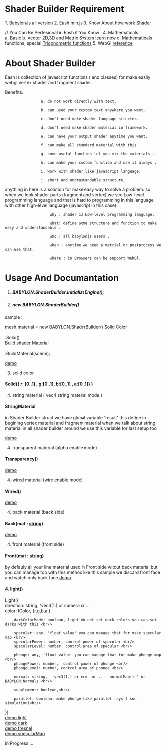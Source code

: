  <h1 >Shader Builder Requirement</h1>
  1. BabylonJs all version 
  2. Eash.min.js
  3. Know About how work Shader 
  
  // You Can Be Perfesional in Eash if You Know :</div>
  4. Mathematicals  
    a. Basic
    b. Vector 2D,3D and Matrix System <a   href="https://en.wikipedia.org/wiki/Vector_(mathematics_and_physics)">learn now</a>
    c. Mathematicals functions, special <a   href="https://en.wikipedia.org/wiki/Trigonometric_functions">Trigonometric functions</a> 
  5. WebGl <a  href="http://mew.cx/glsl_quickref.pdf">reference</a> 

  <h1 >About Shader Builder </h1> 
  
  Eash Is collection of javascript functions ( and classes) for make easily webgl vertex shader and fragment shader. 
  
      
      
  Benefits. 
  
                    a. do not work directly with text. 
                    
                    b. can used your custom text anywhere you want.
                    
                    c. don't need make shader language structer.
                    
                    d. don't need make shader material in framework.
                    
                    e. can have your output shader anytime you want.
                    
                    f. can make all standard material with this .
                    
                    g. some useful function let you mix the materials .
                    
                    h. can make your custom function and use it always .
                    
                    i. work with shader like javascript language.
                    
                    j. short and undrastandable structure.
                    
                  

 anything in here is a solution for make easy way to solve a problem.
  so when we look shader parts (fragment and vertex) we see Low-level programming language and that is hard to programming in this language with other high-level language (javascript in this case).
  
                        why : shader is Low-level programming language. 
                     
                        what: define some structure and function to make easy and understandable .
                        
                        who : all babylonjs users . 
                        
                        when : anytime we need a matrial or postprocess we can use that.
                        
                        where : in Browsers can be support WebGl. 
                        
 <h1>Usage And Documantation</h1>
 

  
 1. <h5  >BABYLON.ShaderBuilder.InitializeEngine();</h5> 

 
 2. <h5>new BABYLON.ShaderBuilder()</h5>
 
 sample :
 
 mesh.material =    new BABYLON.ShaderBuilder() 
  <a href="#Solid"> Solid Color <a><br/>           
  .Solid()       
  <a href="#BuildMaterial"> Build shader Material <a><br/>  
 	.BuildMaterial(scene);                  
 
 <a href="http://www.babylonjs-playground.com/#13MIIE#8" >demo</a>
 
 3. solid color
 <h4 id="Solid">Solid({ r: [0..1] , g:[0..1], b:[0..1] , a:[0..1]} )</h4> 

 4. string material  ( vec4 string material mode )
 <h4 id="StringMaterial">StringMaterial</h4> 
 in Shader Builder struct we have global variable 'result'
this define in begining vertex material and fragment material
when we talk about string material in all shader builder around we use this variable for last setup too  

 <a href="http://www.babylonjs-playground.com/#13MIIE#11" >demo</a>
 
 
 4. transparent material (alpha enable mode)
 <h4 id="Transparency">Transparency()</h4> 
 <a href="http://www.babylonjs-playground.com/#13MIIE#9" >demo</a>
 
 4. wired material (wire enable mode)
 <h4 id="Wired">Wired()</h4> 
 <a href="http://www.babylonjs-playground.com/#13MIIE#10" >demo</a>
  
 4. back material (back side)
 <h4 id="Back">Back(mat : <a href="#StringMaterial">string</a>)</h4> 
 <a href="http://www.babylonjs-playground.com/#13MIIE#11" >demo</a>
 
 4. front material (front side)
 <h4 id="Front">Front(mat : <a href="#StringMaterial">string</a>)</h4> 
by defauly all your line material used in Front side witout back material 
but you can manage too with this method like this sample we discard front face and watch only back face
 <a href="http://www.babylonjs-playground.com/#13MIIE#11" >demo</a>
 
<h4 id="Light"> 4. light()</h4>
 Light({ <br/>
        direction: string,  'vec3(1.) or camera  or ...'<br/>
        color: IColor, {r,g,b,a }<br/>

        darkColorMode: boolean, light do not set dark colors you can set darks with this <br/> 
        
        specular: any, 'float value' you can manage that for make specular map <br/>
        specularPower: number, control power of specular <br/>
        specularLevel: number, control area of specular <br/>
        
        phonge: any, 'float value' you can manage that for make phonge map <br/>
        phongePower: number,  control power of phonge <br/>
        phongeLevel: number, control area of phonge <br/>
      
        normal: string,  'vec3(1.) or nrm  or ...  normalMap() ' or  BABYLON.Normals <br/>
 
        supplement: boolean,<br/>
        
        parallel: boolean, make phonge like parallel rays ( sun simulation)<br/>

})  
 <a href="http://www.babylonjs-playground.com/#13MIIE#12" >demo light</a><br>
 <a href="http://www.babylonjs-playground.com/#13MIIE#13" >demo dark</a><br>
 <a href="http://www.babylonjs-playground.com/#13MIIE#14" >demo fresnel</a><br>
 <a href="http://www.babylonjs-playground.com/#13MIIE#15" >demo specularMap</a><br>
 
in Progress ...
 

 
